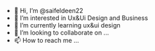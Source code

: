 - 👋 Hi, I’m @saifeldeen22
- 👀 I’m interested in Ux&Ui Design and Business
- 🌱 I’m currently learning ux&ui design
- 💞️ I’m looking to collaborate on ...
- 📫 How to reach me ...

<!---
saifeldeen22/saifeldeen22 is a ✨ special ✨ repository because its `README.md` (this file) appears on your GitHub profile.
You can click the Preview link to take a look at your changes.
--->
